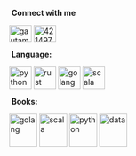 &nbsp;**Connect with me**
<p align="left">
<a href="https://linkedin.com/in/guy-arieli-4127b8198" target="blank"><img align="center" src="https://raw.githubusercontent.com/rahuldkjain/github-profile-readme-generator/master/src/images/icons/Social/linked-in-alt.svg" alt="gautamkrishnar" height="30" width="40" /></a>
<a href="https://stackoverflow.com/users/17983042/guy-arieli" target="blank"><img align="center" src="https://raw.githubusercontent.com/rahuldkjain/github-profile-readme-generator/master/src/images/icons/Social/stack-overflow.svg" alt="4214976" height="30" width="40" /></a>



&nbsp;**Language:**
<p align="left">

<img align="center" src="https://upload.wikimedia.org/wikipedia/commons/thumb/c/c3/Python-logo-notext.svg/1869px-Python-logo-notext.svg.png" alt="python" height="40" width="40" />
<img align="center" src="https://icons.veryicon.com/png/o/business/vscode-program-item-icon/rust-1.png" alt="rust" height="40" width="40" />
<img align="center" src="https://go.dev/blog/go-brand/Go-Logo/PNG/Go-Logo_Blue.png" alt="golang" height="40" width="40" />
<img align="center" src="https://cdn-icons-png.flaticon.com/512/6132/6132220.png" alt="scala" height="40" width="40" />

&nbsp;**Books:**
<p align="left">
<img align="center" src="https://m.media-amazon.com/images/I/61GNpAHFttL._AC_UF1000,1000_QL80_.jpg" alt="golang" height="60" width="50" />
<img align="center" src="https://m.media-amazon.com/images/I/81Qkk87cTjS._AC_UF1000,1000_QL80_.jpg" alt="scala" height="60" width="50" />
<img align="center" src="https://m.media-amazon.com/images/I/81faPYg2QCS._AC_UF1000,1000_QL80_.jpg" alt="python" height="60" width="50" />
<img align="center" src="https://encrypted-tbn0.gstatic.com/images?q=tbn:ANd9GcSJG6c23QeEw7Y3Ok1mYKggrNX45tZoWrmjZg&s" alt="data" height="60" width="50" />



